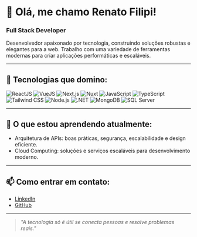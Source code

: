 # 👋 Olá, me chamo Renato Filipi!

### Full Stack Developer

Desenvolvedor apaixonado por tecnologia, construindo soluções robustas e elegantes para a web. Trabalho com uma variedade de ferramentas modernas para criar aplicações performáticas e escaláveis.

---

## 🚀 Tecnologias que domino:

![ReactJS](https://img.shields.io/badge/React-20232A?style=for-the-badge&logo=react&logoColor=61DAFB)
![VueJS](https://img.shields.io/badge/Vue.js-35495E?style=for-the-badge&logo=vue.js&logoColor=4FC08D)
![Next.js](https://img.shields.io/badge/Next.js-000000?style=for-the-badge&logo=nextdotjs&logoColor=white)
![Nuxt](https://img.shields.io/badge/Nuxt-00DC82?style=for-the-badge&logo=nuxtdotjs&logoColor=white)
![JavaScript](https://img.shields.io/badge/JavaScript-F7DF1E?style=for-the-badge&logo=javascript&logoColor=black)
![TypeScript](https://img.shields.io/badge/TypeScript-3178C6?style=for-the-badge&logo=typescript&logoColor=white)
![Tailwind CSS](https://img.shields.io/badge/Tailwind_CSS-38B2AC?style=for-the-badge&logo=tailwind-css&logoColor=white)
![Node.js](https://img.shields.io/badge/Node.js-339933?style=for-the-badge&logo=nodedotjs&logoColor=white)
![.NET](https://img.shields.io/badge/.NET-512BD4?style=for-the-badge&logo=dotnet&logoColor=white)
![MongoDB](https://img.shields.io/badge/MongoDB-47A248?style=for-the-badge&logo=mongodb&logoColor=white)
![SQL Server](https://img.shields.io/badge/SQL_Server-CC2927?style=for-the-badge&logo=microsoft-sql-server&logoColor=white)

---

## 🌱 O que estou aprendendo atualmente:

- Arquitetura de APIs: boas práticas, segurança, escalabilidade e design eficiente.
- Cloud Computing: soluções e serviços escaláveis para desenvolvimento moderno.

---

## 📫 Como entrar em contato:

- [LinkedIn](https://www.linkedin.com/in/renato-rosa-61277b138/)  
- [GitHub](https://github.com/RenatoFilipi)

---

> *"A tecnologia só é útil se conecta pessoas e resolve problemas reais."*

